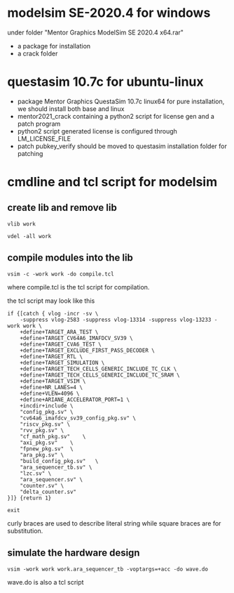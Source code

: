 

# modelsim SE-2020.4 for windows
under folder "Mentor Graphics ModelSim SE 2020.4 x64.rar"
- a package for installation
- a crack folder

# questasim 10.7c for ubuntu-linux
- package Mentor Graphics QuestaSim 10.7c linux64 for pure installation, we should install both base and linux
- mentor2021_crack containing a python2 script for license gen and a patch program
- python2 script generated license is configured through LM_LICENSE_FILE
- patch pubkey_verify should be moved to questasim installation folder for patching

# cmdline and tcl script for modelsim

## create lib and remove lib

```
vlib work
```
```
vdel -all work
```

## compile modules into the lib
```
vsim -c -work work -do compile.tcl
```
where compile.tcl is the tcl script for compilation.

the tcl script may look like this
```
if {[catch { vlog -incr -sv \
    -suppress vlog-2583 -suppress vlog-13314 -suppress vlog-13233 -work work \
    +define+TARGET_ARA_TEST \
    +define+TARGET_CV64A6_IMAFDCV_SV39 \
    +define+TARGET_CVA6_TEST \
    +define+TARGET_EXCLUDE_FIRST_PASS_DECODER \
    +define+TARGET_RTL \
    +define+TARGET_SIMULATION \
    +define+TARGET_TECH_CELLS_GENERIC_INCLUDE_TC_CLK \
    +define+TARGET_TECH_CELLS_GENERIC_INCLUDE_TC_SRAM \
    +define+TARGET_VSIM \
    +define+NR_LANES=4 \
    +define+VLEN=4096 \
    +define+ARIANE_ACCELERATOR_PORT=1 \
    +incdir+include	\
	"config_pkg.sv"	\
	"cv64a6_imafdcv_sv39_config_pkg.sv"	\
	"riscv_pkg.sv" \
	"rvv_pkg.sv" \
	"cf_math_pkg.sv"	\
	"axi_pkg.sv"	\
	"fpnew_pkg.sv"	\
	"ara_pkg.sv" \
    "build_config_pkg.sv"   \
    "ara_sequencer_tb.sv" \
    "lzc.sv" \
    "ara_sequencer.sv" \
    "counter.sv" \
    "delta_counter.sv" 
}]} {return 1}

exit
```
curly braces are used to describe literal string while square braces are for substitution.

## simulate the hardware design
```
vsim -work work work.ara_sequencer_tb -voptargs=+acc -do wave.do
```
wave.do is also a tcl script
